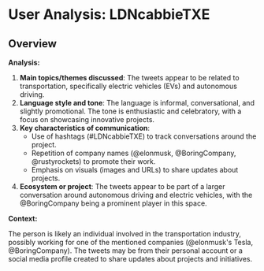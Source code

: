 # User Analysis: LDNcabbieTXE

## Overview

**Analysis:**

1. **Main topics/themes discussed**: The tweets appear to be related to transportation, specifically electric vehicles (EVs) and autonomous driving.
2. **Language style and tone**: The language is informal, conversational, and slightly promotional. The tone is enthusiastic and celebratory, with a focus on showcasing innovative projects.
3. **Key characteristics of communication**:
	* Use of hashtags (#LDNcabbieTXE) to track conversations around the project.
	* Repetition of company names (@elonmusk, @BoringCompany, @rustyrockets) to promote their work.
	* Emphasis on visuals (images and URLs) to share updates about projects.
4. **Ecosystem or project**: The tweets appear to be part of a larger conversation around autonomous driving and electric vehicles, with the @BoringCompany being a prominent player in this space.

**Context:**

The person is likely an individual involved in the transportation industry, possibly working for one of the mentioned companies (@elonmusk's Tesla, @BoringCompany). The tweets may be from their personal account or a social media profile created to share updates about projects and initiatives.